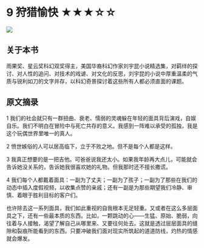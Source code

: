 # 9 狩猎愉快 ★★★☆☆

![](9%20%E7%8B%A9%E7%8C%8E%E6%84%89%E5%BF%AB%20%E2%98%85%E2%98%85%E2%98%85%E2%98%86%E2%98%86/217C8350-F705-4463-9DDC-61C758367A77.png)

## 关于本书

雨果奖、星云奖科幻双奖得主，美国华裔科幻作家刘宇昆小说精选集，对羁绊的探讨、对人性的追问、对技术的戏谑、对文化的反思，刘宇昆的小说中厚重温柔的气质与锐利如刀的文字并存，以科幻奇景探讨着这些所有人都必须直面的课题。

## 原文摘录

1 我们的社会就只有一群扭曲、衰老、懦弱的灵魂躲在年轻的面具背后演戏，自娱自乐。我们不明白在冒险中与死亡共存的意义。我感到一阵难以承受的孤独，我是这个玩偶世界里唯一的真人。

2 愤世嫉俗的人可以居高临下，立于不败之地。但不是每个人都是这样。

3 我真正想要的是一把吉他。可爸爸说我还太小。如果我年龄再大点儿，可能就会告诉她没关系的，告诉她我很喜欢她的礼物。但我那时还不擅长撒谎。

4 我们每个人都戴着面具：一副为了丈夫；一副为了孩子；一副为了那些在我们的动态中插入度假视频，以收集点赞的亲戚；还有一副是为那些期望我们冷静、审慎、着眼于胜利目标的客户们。

也许除去这一系列面具，我们如此重视的自我根本无足轻重。又或者在这么多层面具之下，还有一些最本质的东西。比如，一颗跳动的心——生猛、原始、脆弱，向往着与人接触，渴望了解自己从哪里来、又要往何处去。这就是透过层层面具的缝隙和裂痕所能看到的东西。只要冲破我们面对现实所筑起的道道防线，灼热的情感就会爆发。
